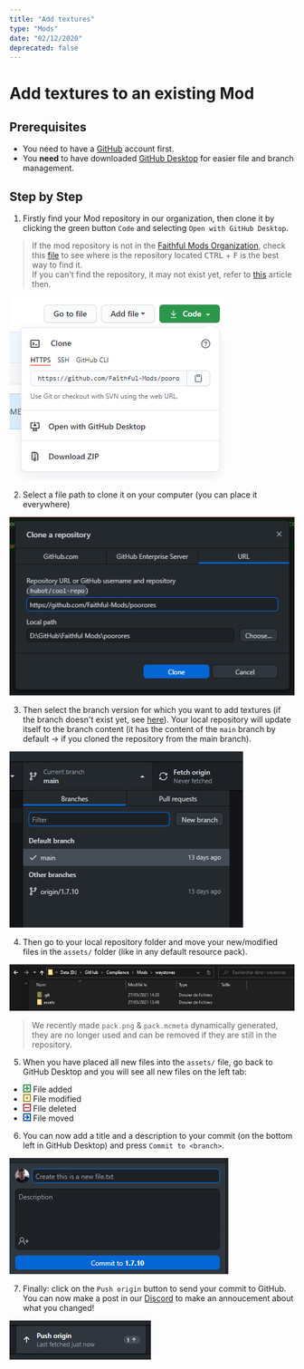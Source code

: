 ```yaml
---
title: "Add textures"
type: "Mods"
date: "02/12/2020"
deprecated: false
---
```


# Add textures to an **existing** Mod

## Prerequisites

- You need to have a [GitHub](https://github.com/) account first.  
- You **need** to have downloaded [GitHub Desktop](https://desktop.github.com/) for easier file and branch management.

## Step by Step

1. Firstly find your Mod repository in our organization, then clone it by clicking the green button `Code` and selecting `Open with GitHub Desktop`.  
> If the mod repository is not in the [Faithful Mods Organization](https://github.com/Faithful-Mods), check this [file](https://api.faithfulpack.net/v2/mods/raw) to see where is the repository located <kbd>CTRL</kbd> + <kbd>F</kbd> is the best way to find it.  
> If you can't find the repository, it may not exist yet, refer to [this](/pages/mods/add-new-mod) article then.

<img src="/images/pages/mods/add-textures/github-clone.png" alt="github clone repository" class="center" loading="lazy">

2. Select a file path to clone it on your computer (you can place it everywhere)  
<img src="/images/pages/mods/add-textures/github-desktop-clone.png" alt="github desktop asking new cloned repository path" class="center" loading="lazy">

3. Then select the branch version for which you want to add textures (if the branch doesn't exist yet, see [here](/pages/mods/add-new-version)). Your local repository will update itself to the branch content (it has the content of the `main` branch by default → if you cloned the repository from the main branch).  
<img src="/images/pages/mods/add-textures/github-desktop-select-branch.png" alt="github desktop choosing branch mc version" class="center" loading="lazy">

4. Then go to your local repository folder and move your new/modified files in the `assets/` folder (like in any default resource pack).
<img src="/images/pages/mods/add-textures/folder-example.png" alt="local repository" class="center" loading="lazy">

> We recently made `pack.png` & `pack.mcmeta` dynamically generated, they are no longer used and can be removed if they are still in the repository.

5. When you have placed all new files into the `assets/` file, go back to GitHub Desktop and you will see all new files on the left tab:

- ![(+)](/images/pages/mods/add-textures/file-added.png) File added
- ![(o)](/images/pages/mods/add-textures/file-modified.png) File modified
- ![(-)](/images/pages/mods/add-textures/file-deleted.png) File deleted
- ![(→)](/images/pages/mods/add-textures/file-moved.png) File moved

6. You can now add a title and a description to your commit (on the bottom left in GitHub Desktop) and press `Commit to <branch>`.  
<img src="/images/pages/mods/add-textures/github-desktop-commit.png" alt="github desktop commit" class="center" loading="lazy">

7. Finally: click on the `Push origin` button to send your commit to GitHub. You can now make a post in our [Discord](https://discord.com/invite/QF2CAX7) to make an annoucement about what you changed!  
<img src="/images/pages/mods/add-textures/github-desktop-push.png" alt="github desktop push commit" class="center" loading="lazy">
